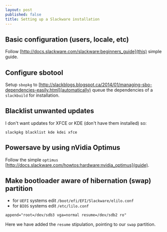 ```yaml
---
layout: post
published: false
title: Setting up a Slackware installation
---
```


## Basic configuration (users, locale, etc)

Follow [http://docs.slackware.com/slackware:beginners_guide](this) simple guide.

## Configure sbotool

Setup `sbopkg` to [http://slackblogs.blogspot.ca/2014/01/managing-sbo-dependencies-easily.html](automatically) queue the dependencies of a `slackbuild` for installation. 

## Blacklist unwanted updates

I don't want updates for XFCE or KDE (don't have them installed) so:

```
slackpkg blacklist kde kdei xfce
```

## Powersave by using nVidia Optimus

Follow the simple `optimus` [http://docs.slackware.com/howtos:hardware:nvidia_optimus](guide).

## Make bootloader aware of hibernation (swap) partition

- for `UEFI` systems edit `/boot/efi/EFI/Slackware/elilo.conf`
- for `BIOS` systems edit `/etc/lilo.conf`

```
append="root=/dev/sdb3 vga=normal resume=/dev/sdb2 ro"
```
Here we have added the `resume` stipulation, pointing to our `swap` partition.